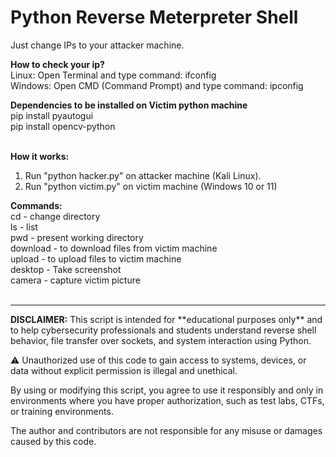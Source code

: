 # Python Reverse Meterpreter Shell

Just change IPs to your attacker machine.

<b>How to check your ip?</b><br>
Linux: Open Terminal and type command: ifconfig<br>
Windows: Open CMD (Command Prompt) and type command: ipconfig<br>


<b>Dependencies to be installed on Victim python machine</b><br>
pip install pyautogui<br>
pip install opencv-python<br><br>

<b>How it works:</b><br>

1. Run "python hacker.py" on attacker machine (Kali Linux).
2. Run "python victim.py" on victim machine (Windows 10 or 11)

<b>Commands:</b><br>
cd - change directory<br>
ls - list<br>
pwd - present working directory<br>
download - to download files from victim machine<br>
upload - to upload files to victim machine<br>
desktop - Take screenshot<br>
camera - capture victim picture<br>
<br>
<hr>
<b>DISCLAIMER:</b>
This script is intended for **educational purposes only** and to help cybersecurity professionals and students understand reverse shell behavior, file transfer over sockets, and system interaction using Python.<br>

⚠️ Unauthorized use of this code to gain access to systems, devices, or data without explicit permission is illegal and unethical.<br>

By using or modifying this script, you agree to use it responsibly and only in environments where you have proper authorization, such as test labs, CTFs, or training environments.<br>

The author and contributors are not responsible for any misuse or damages caused by this code.
